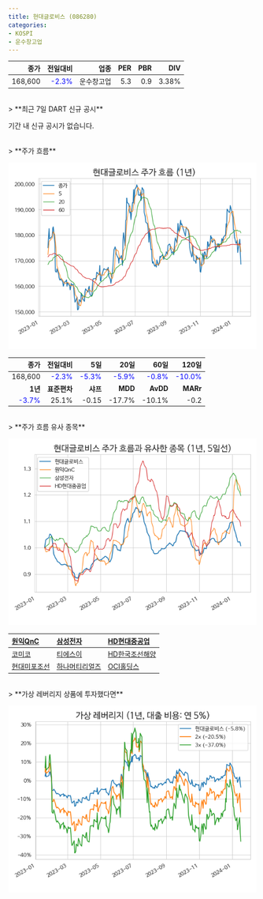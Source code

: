 ```yaml
---
title: 현대글로비스 (086280)
categories:
- KOSPI
- 운수창고업
---
```


|**종가**|**전일대비**|**업종**|**PER**|**PBR**|**DIV**|
|-------:|-----------:|-------:|------:|------:|------:|
|168,600|<span style="color: blue">-2.3%</span>|운수창고업|5.3|0.9|3.38%|

<!-- more -->

<br>
> **최근 7일 DART 신규 공시<a id="dart"></a>**

기간 내 신규 공시가 없습니다.

<br>
> **주가 흐름<a id="price"></a>**

![086280](/assets/images/stock/086280.png)

|**종가**|**전일대비**|**5일**|**20일**|**60일**|**120일**|
|-------:|-----------:|------:|-------:|-------:|--------:|
| 168,600 | <span style="color: blue">-2.3%</span> | <span style="color: blue">-5.3%</span> | <span style="color: blue">-5.9%</span> | <span style="color: blue">-0.8%</span> | <span style="color: blue">-10.0%</span> |
|**1년**|**표준편차**|**샤프**|**MDD**|**AvDD**|**MARr**|
| <span style="color: blue">-3.7%</span> | 25.1% | -0.15 | -17.7% | -10.1% | -0.2 |

<br>
> **주가 흐름 유사 종목<a id="corr"></a>**

![086280](/assets/images/stock/086280_corr.png)

| [원익QnC](/074600/) | [삼성전자](/005930/) | [HD현대중공업](/329180/) |
|:---------------------------------------|:---------------------------------------|:---------------------------------------|
| [코미코](/183300/) | [티에스이](/131290/) | [HD한국조선해양](/009540/) |
| [현대미포조선](/010620/) | [하나머티리얼즈](/166090/) | [OCI홀딩스](/010060/) |

<br>
> **가상 레버리지 상품에 투자했다면<a id="2x"></a>**

![086280](/assets/images/stock/086280_2x.png)

[^corr]: 상관계수를 이용하여 분석하였습니다.